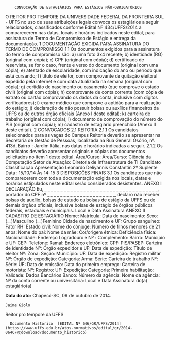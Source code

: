         CONVOCAÇÃO DE ESTAGIÁRIOS PARA ESTÁGIOS NÃO-OBRIGATÓRIOS  

O REITOR PRO TEMPORE DA UNIVERSIDADE FEDERAL DA FRONTEIRA SUL - UFFS no uso de suas atribuições legais convoca os estagiários a seguir relacionados, classificados conforme Edital Nº 434/UFFS/2014 a comparecerem nas datas, locais e horários indicados neste edital, para assinatura de Termo de Compromisso de Estágio e entrega da documentação. 1 DOCUMENTAÇÃO EXIGIDA PARA ASSINATURA DO TERMO DE COMPROMISSO 1.1 Os documentos exigidos para a assinatura do termo de compromisso são: a) uma foto 3x4 recente; b) identidade (RG) (original com cópia); c) CPF (original com cópia); d) certificado de reservista, se for o caso, frente e verso do documento (original com uma cópia); e) atestado de escolaridade, com indicação do ano ou período que está cursando; f) título de eleitor, com comprovante de quitação eleitoral expedido pela internet e com data atualizada na semana (original com cópia); g) certidão de nascimento ou casamento (que comprove o estado civil) (original com cópia); h) comprovante de conta corrente (com cópia de extrato ou cartão comprovando os dados da conta, inclusive com dígitos verificadores); i) exame médico que comprove a aptidão para a realização do estágio; j) declaração de não possuir bolsas ou auxílios financeiros da UFFS ou de outros órgão oficiais (Anexo I deste edital); k) carteira de trabalho (original com cópia); l) documento de comprovação do número do PIS (original com cópia); m) cadastro de estagiário preenchido (Anexo II deste edital). 2 CONVOCADOS 2.1 REITORIA 2.1.1 Os candidatos selecionados para as vagas do Campus Reitoria deverão se apresentar na Secretaria de Gestão de Pessoas, localizada na Rua General Osório, nº. 413d, Bairro : Jardim Itália, nas datas e horários indicadas a seguir. 2.1.2 Os candidatos deverão apresentar originais e cópias dos documentos solicitados no item 1 deste edital. Área/Curso: Área/Curso: Ciência da Computação Setor de Atuação: Diretoria de Infraestrutura de TI Candidato Classificação Apresentação Leonardo Deliyannis Constantin 2º Suplente Data : 15/10/14 Às 14: 15 3 DISPOSIÇÕES FINAIS 3.1 Os candidatos que não comparecerem com toda a documentação exigida nos locais, datas e horários estipulados neste edital serão considerados desistentes. ANEXO I DECLARAÇÃO Eu, \_ \_ \_ \_ \_ \_ \_ \_ \_ \_ \_ \_ \_ \_ \_ \_ \_ \_ \_ \_ \_ \_ \_ \_ \_ \_ \_ \_ \_ \_ \_ \_ \_ \_ \_, portador do CPF nº \_ \_ \_ \_ \_ \_ \_ \_ \_ \_ \_ \_ \_ \_ \_ \_ \_ \_ \_ \_ \_, declaro não receber bolsas de auxílio, bolsas de estudo ou bolsas de estágio da UFFS ou de demais órgãos oficiais, inclusive bolsas de estágio de órgãos públicos federais, estaduais e municipais. Local e Data Assinatura ANEXO II CADASTRO DE ESTAGIÁRIO Nome: Matrícula: Data de nascimento: Sexo: (\_\_)Masculino (\_\_)Feminino Cidade de nascimento e UF: Grupo sanguíneo: Fator RH: Estado civil: Nome do cônjuge: Número de filhos menores de 21 anos: Nome do pai: Nome da mãe: Cor/origem étnica: Deficiência física: Nacionalidade: Endereço Logradouro e Nº : Complemento: Bairro: Município e UF: CEP: Telefone: Ramal: Endereço eletrônico: CPF: PIS/PASEP: Carteira de identidade Nº: Órgão expedidor e UF: Data de expedição: Título de eleitor Nº: Zona: Seção: Município: UF: Data de expedição: Registro militar Nº: Órgão de expedição: Categoria: Arma: Série: Carteira de trabalho Nº: Série: UF: Data de emissão: Data do primeiro emprego: Carteira de motorista: Nº: Registro: UF: Expedição: Categoria: Primeira habilitação: Validade: Dados Bancários Banco: Número da agência: Nome da agência: Nº da conta corrente ou universitária: Local e Data Assinatura do(a) estagiário(a)

   **Data do ato:** Chapecó-SC, 09 de outubro de 2014.   
 

    Jaime Giolo   
 Reitor pro tempore da UFFS 

      Documento Histórico  [EDITAL Nº 646/GR/UFFS/2014](https://www.uffs.edu.br/atos-normativos/edital/gr/2014-0646/@@download/documento_historico)     
      